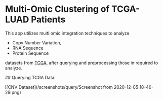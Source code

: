 # Multi-Omic Clustering of TCGA-LUAD Patients

This app utilizes multi omic integration techniques to analyze
- Copy Number Variation,
- RNA Sequence
- Protein Sequence

datasets from [TCGA](https://www.cancer.gov/ccg/research/genome-sequencing/tcga), after querying and preprocessing those in required to analyze.

## Querying TCGA Data

![CNV Dataset](/screenshots/query/Screenshot from 2020-12-05 18-40-29.png)
